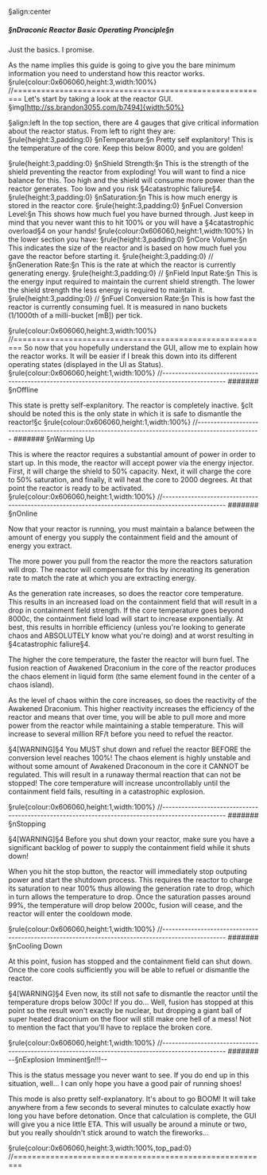 §align:center
##### §nDraconic Reactor Basic Operating Pronciple§n
Just the basics. I promise.

As the name implies this guide is going to give you the bare minimum information you need to understand how this reactor works.
§rule{colour:0x606060,height:3,width:100%}
//========================================================
Let's start by taking a look at the reactor GUI.
§img[http://ss.brandon3055.com/b7494]{width:50%}

§align:left
In the top section, there are 4 gauges that give critical information about the reactor status. From left to right they are:
§rule{height:3,padding:0}
§nTemperature:§n Pretty self explanitory! This is the temperature of the core. Keep this below 8000, and you are golden!

§rule{height:3,padding:0}
§nShield Strength:§n This is the strength of the shield preventing the reactor from exploding! You will want to find a nice balance for this. Too high and the shield will consume more power than the reactor generates. Too low and you risk §4catastrophic faliure§4.
§rule{height:3,padding:0}
§nSaturation:§n This is how much energy is stored in the reactor core.
§rule{height:3,padding:0}
§nFuel Conversion Level:§n This shows how much fuel you have burned through. Just keep in mind that you never want this to hit 100% or you will have a §4catastrophic overload§4 on your hands!
§rule{colour:0x606060,height:1,width:100%}
In the lower section you have:
§rule{height:3,padding:0}
§nCore Volume:§n This indicates the size of the reactor and is based on how much fuel you gave the reactor before starting it. 
§rule{height:3,padding:0}
//
§nGeneration Rate:§n This is the rate at which the reactor is currently generating energy.
§rule{height:3,padding:0}
//
§nField Input Rate:§n This is the energy input required to maintain the current shield strength. The lower the shield strength the less energy is required to maintain it.
§rule{height:3,padding:0}
//
§nFuel Conversion Rate:§n This is how fast the reactor is currently consuming fuel. It is measured in nano buckets (1/1000th of a milli-bucket [mB]) per tick.

§rule{colour:0x606060,height:3,width:100%}
//========================================================
So now that you hopefully understand the GUI, allow me to explain how the reactor works. It will be easier if I break this down into its different operating states (displayed in the UI as Status).
§rule{colour:0x606060,height:1,width:100%}
//--------------------------------------------------------------------------------------------------
####### §nOffline

This state is pretty self-explanitory. The reactor is completely inactive. §cIt should be noted this is the only state in which it is safe to dismantle the reactor!§c
§rule{colour:0x606060,height:1,width:100%}
//--------------------------------------------------------------------------------------------------
####### §nWarming Up

This is where the reactor requires a substantial amount of power in order to start up. In this mode, the reactor will accept power via the energy injector. First, it will charge the shield to 50% capacity. Next, it will charge the core to 50% saturation, and finally, it will heat the core to 2000 degrees. At that point the reactor is ready to be activated.
§rule{colour:0x606060,height:1,width:100%}
//--------------------------------------------------------------------------------------------------
####### §nOnline

Now that your reactor is running, you must maintain a balance between the amount of energy you supply the containment field and the amount of energy you extract.

The more power you pull from the reactor the more the reactors saturation will drop. The reactor will compensate for this by increating its generation rate to match the rate at which you are extracting energy.

As the generation rate increases, so does the reactor core temperature. This results in an increased load on the containment field that will result in a drop in containment field strength. If the core temperature goes beyond 8000c, the containment field load will start to increase exponentially. At best, this results in horrible efficiency (unless you're looking to generate chaos and ABSOLUTELY know what you're doing) and at worst resulting in §4catastrophic faliure§4.

The higher the core temperature, the faster the reactor will burn fuel. The fusion reaction of Awakened Draconium in the core of the reactor produces the chaos element in liquid form (the same element found in the center of a chaos island).

As the level of chaos within the core increases, so does the reactivity of the Awakened Draconium. This higher reactivity increases the efficiency of the reactor and means that over time, you will be able to pull more and more power from the reactor while maintaining a stable temperature. This will increase to several million RF/t before you need to refuel the reactor.

§4[WARNING]§4 You MUST shut down and refuel the reactor BEFORE the conversion level reaches 100%! The chaos element is highly unstable and without some amount of Awakened Draconoum in the core it CANNOT be regulated. This will result in a runaway thermal reaction that can not be stopped! The core temperature will increase uncontrollably until the containment field fails, resulting in a catastrophic explosion.


§rule{colour:0x606060,height:1,width:100%}
//-------------------------------------------------------------------------------------------------- 
####### §nStopping

§4[WARNING]§4 Before you shut down your reactor, make sure you have a significant backlog of power to supply the containment field while it shuts down!

When you hit the stop button, the reactor will immediately stop outputing power and start the shutdown process. This requires the reactor to charge its saturation to near 100% thus allowing the generation rate to drop, which in turn allows the temperature to drop. Once the saturation passes around 99%, the temperature will drop below 2000c, fusion will cease, and the reactor will enter the cooldown mode. 

§rule{colour:0x606060,height:1,width:100%}
//-------------------------------------------------------------------------------------------------- 
####### §nCooling Down

At this point, fusion has stopped and the containment field can shut down. Once the core cools sufficiently you will be able to refuel or dismantle the reactor.

§4[WARNING]§4 Even now, its still not safe to dismantle the reactor until the temperature drops below 300c! If you do... Well, fusion has stopped at this point so the result won't exactly be nuclear, but dropping a giant ball of super heated draconium on the floor will still make one hell of a mess!  Not to mention the fact that you'll have to replace the broken core.

§rule{colour:0x606060,height:1,width:100%}
//-------------------------------------------------------------------------------------------------- 
####### --§nExplosion Imminent§n!!!--

This is the status message you never want to see. If you do end up in this situation, well... I can only hope you have a good pair of running shoes!

This mode is also pretty self-explanatory. It's about to go BOOM! It will take anywhere from a few seconds to several minutes to calculate exactly how long you have before detonation. Once that calculation is complete, the GUI will give you a nice little ETA. This will usually be around a minute or two, but you really shouldn't stick around to watch the fireworks...

§rule{colour:0x606060,height:3,width:100%,top_pad:0}
//========================================================

